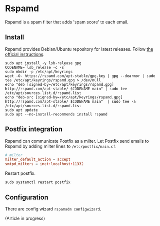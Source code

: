 # Rspamd

Rspamd is a spam filter that adds 'spam score' to each email.

## Install

Rspamd provides Debian/Ubuntu repository for latest releases. Follow [the official instructions](https://rspamd.com/downloads.html).

```console
sudo apt install -y lsb-release gpg
CODENAME=`lsb_release -c -s`
sudo mkdir -p /etc/apt/keyrings
wget -O- https://rspamd.com/apt-stable/gpg.key | gpg --dearmor | sudo tee /etc/apt/keyrings/rspamd.gpg > /dev/null
echo "deb [signed-by=/etc/apt/keyrings/rspamd.gpg] http://rspamd.com/apt-stable/ $CODENAME main" | sudo tee /etc/apt/sources.list.d/rspamd.list
echo "deb-src [signed-by=/etc/apt/keyrings/rspamd.gpg] http://rspamd.com/apt-stable/ $CODENAME main"  | sudo tee -a /etc/apt/sources.list.d/rspamd.list
sudo apt update
sudo apt --no-install-recommends install rspamd
```

## Postfix integration

Rspamd can communicate Postfix as a milter. Let Postfix send emails to Rspamd by adding milter lines to `/etc/postfix/main.cf`.

```conf
# milter
milter_default_action = accept
smtpd_milters = inet:localhost:11332
```

Restart postfix.

```console
sudo systemctl restart postfix
```

## Configuration

There are config wizard `rspamadm configwizard`.

(Article in progress)
